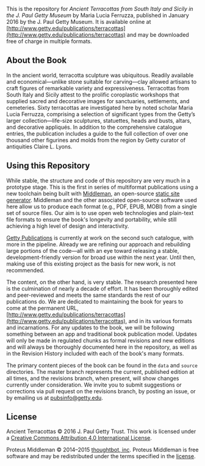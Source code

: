 This is the repository for *Ancient Terracottas from South Italy and Sicily in the J. Paul Getty Museum* by Maria Lucia Ferruzza, published in January 2016 by the J. Paul Getty Museum. It is available online at [http://www.getty.edu/publications/terracottas](http://www.getty.edu/publications/terracottas) and may be downloaded free of charge in multiple formats.

## About the Book

In the ancient world, terracotta sculpture was ubiquitous. Readily available and economical&#8212;unlike stone suitable for carving&#8212;clay allowed artisans to craft figures of remarkable variety and expressiveness. Terracottas from South Italy and Sicily attest to the prolific coroplastic workshops that supplied sacred and decorative images for sanctuaries, settlements, and cemeteries. Sixty terracottas are investigated here by noted scholar Maria Lucia Ferruzza, comprising a selection of significant types from the Getty’s larger collection&#8212;life-size sculptures, statuettes, heads and busts, altars, and decorative appliqués. In addition to the comprehensive catalogue entries, the publication includes a guide to the full collection of over one thousand other figurines and molds from the region by Getty curator of antiquities Claire L. Lyons.

## Using this Repository

While stable, the structure and code of this repository are very much in a prototype stage. This is the first in series of multiformat publications using a new toolchain being built with [Middleman](https://github.com/middleman/middleman), an open-source [static site generator](https://www.smashingmagazine.com/2015/11/modern-static-website-generators-next-big-thing/). Middleman and the other associated open-source software used here allow us to produce each format (e.g., PDF, EPUB, MOBI)  from a single set of source files. Our aim is to use open web technologies and plain-text file formats to ensure the book's longevity and portability, while still achieving a high level of design and interactivity.

[Getty Publications](http://www.getty.edu/publications/) is currently at work on the second such catalogue, with more in the pipeline. Already we are refining our approach and rebuilding large portions of the code—all with an eye toward releasing a stable, development-friendly version for broad use within the next year. Until then, making use of this existing project as the basis for new work, is not recommended.

The content, on the other hand, is very stable. The research presented here is the culmination of nearly a decade of effort. It has been thoroughly edited and peer-reviewed and meets the same standards the rest of our publications do. We are dedicated to maintaining the book for years to come at the permanent URL, [http://www.getty.edu/publications/terracottas](http://www.getty.edu/publications/terracottas), and in its various formats and incarnations. For any updates to the book, we will be following something between an app and traditional book publication model. Updates will only be made in regulated chunks as formal revisions and new editions and will always be thoroughly documented here in the repository, as well as in the Revision History included with each of the book's many formats.

The primary content pieces of the book can be found in the `data` and `source` directories. The master branch represents the current, published edition at all times, and the revisions branch, when present, will show changes currently under consideration. We invite you to submit suggestions or corrections via pull request on the revisions branch, by posting an issue, or by emailing us at [pubsinfo@getty.edu](mailto:pubsinfo@getty.edu).

## License

Ancient Terracottas © 2016 J. Paul Getty Trust. This work is licensed under a [Creative Commons Attribution 4.0 International License](http://creativecommons.org/licenses/by/4.0/).

Proteus Middleman © 2014–2015 [thoughtbot, inc](http://thoughtbot.com). Proteus Middleman is free software and may be redistributed under the terms specified in the [license](https://github.com/thoughtbot/bourbon/blob/master/LICENSE.md).
